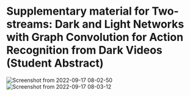 # Supplementary material for Two-streams: Dark and Light Networks with Graph Convolution for Action Recognition from Dark Videos (Student Abstract)
![Screenshot from 2022-09-17 08-02-50](https://user-images.githubusercontent.com/87808000/190837152-b1ca1e4a-7a92-4d0d-8e96-b9efb90ce06d.png)
![Screenshot from 2022-09-17 08-03-12](https://user-images.githubusercontent.com/87808000/190837157-bf47eeee-8fd7-4b64-bf6c-ef2e037508db.png)

